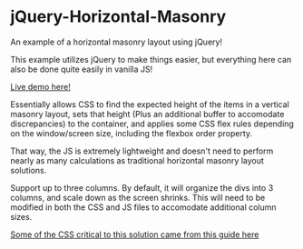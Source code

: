 # jQuery-Horizontal-Masonry
An example of a horizontal masonry layout using jQuery!

This example utilizes jQuery to make things easier, but everything here can also be done quite easily in vanilla JS!

[Live demo here!](https://miromanestar.github.io/JS-Horizontal-Masonry/)

Essentially allows CSS to find the expected height of the items in a vertical masonry layout, sets that height (Plus an additional buffer to accomodate discrepancies) to the container, and applies some CSS flex rules depending on the window/screen size, including the flexbox order property.

That way, the JS is extremely lightweight and doesn't need to perform nearly as many calculations as traditional horizontal masonry layout solutions.

Support up to three columns. By default, it will organize the divs into 3 columns, and scale down as the screen shrinks. This will need to be modified in both the CSS and JS files to accomodate additional column sizes.

[Some of the CSS critical to this solution came from this guide here](https://tobiasahlin.com/blog/masonry-with-css/)
